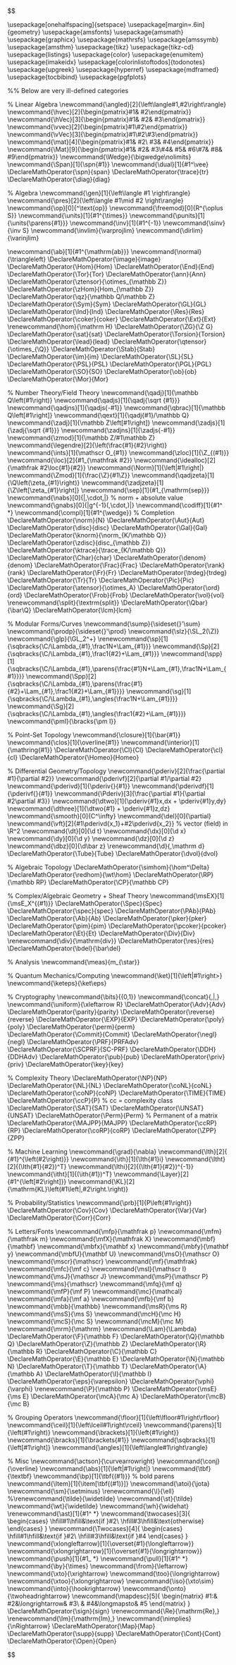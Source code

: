 $$

\usepackage[onehalfspacing]{setspace}
\usepackage[margin=.6in]{geometry}
\usepackage{amsfonts}
\usepackage{amsmath}
\usepackage{graphicx}
\usepackage{mathrsfs}
\usepackage{amssymb}
\usepackage{amsthm}
\usepackage{tikz}
\usepackage{tikz-cd}
\usepackage{listings}
\usepackage{color}
\usepackage{enumitem}
\usepackage{imakeidx}
\usepackage[colorinlistoftodos]{todonotes}
\usepackage{upgreek}
\usepackage{hyperref}
\usepackage{mdframed}
\usepackage{tocbibind}
\usepackage{pgfplots}

%% Below are very ill-defined categories

% Linear Algebra
\newcommand{\angled}[2]{\left\langle#1,#2\right\rangle}
\newcommand{\hvec}[2]{\begin{pmatrix}#1& #2\end{pmatrix}}
\newcommand{\hVec}[3]{\begin{pmatrix}#1& #2& #3\end{pmatrix}}
\newcommand{\vvec}[2]{\begin{pmatrix}#1\\#2\end{pmatrix}}
\newcommand{\vVec}[3]{\begin{pmatrix}#1\\#2\\#3\end{pmatrix}}
\newcommand{\mat}[4]{\begin{pmatrix}#1& #2\\ #3& #4\end{pmatrix}}
\newcommand{\Mat}[9]{\begin{pmatrix}#1& #2& #3\\#4& #5& #6\\#7& #8& #9\end{pmatrix}}
\newcommand{\Wedge}{\bigwedge\nolimits}
\newcommand{\Span}[1]{\spn\{#1\}}
\newcommand{\dual}[1]{#1^\vee}
\DeclareMathOperator{\spn}{span}
\DeclareMathOperator{\trace}{tr}
\DeclareMathOperator{\diag}{diag}

% Algebra
\newcommand{\gen}[1]{\left\langle #1 \right\rangle}
\newcommand{\pres}[2]{\left\langle #1\mid #2 \right\rangle}
\newcommand{\op}[0]{^\text{op}}
\newcommand{\freemod}[0]{R^{\oplus S}}
\newcommand{\units}[1]{#1^{\times}}
\newcommand{\punits}[1]{\units{\parens{#1}}}
\newcommand{\inv}[1]{#1^{-1}}
\newcommand{\sinv}{\inv S}
\newcommand{\invlim}{\varprojlim}
\newcommand{\dirlim}{\varinjlim}

\newcommand{\ab}[1]{#1^{\mathrm{ab}}}
\newcommand{\normal}{\triangleleft}
\DeclareMathOperator{\image}{image}
\DeclareMathOperator{\Hom}{Hom}
\DeclareMathOperator{\End}{End}
\DeclareMathOperator{\Tor}{Tor}
\DeclareMathOperator{\ann}{Ann}
\DeclareMathOperator{\ztensor}{\otimes_{\mathbb Z}}
\DeclareMathOperator{\zHom}{Hom_{\mathbb Z}}
\DeclareMathOperator{\qz}{\mathbb Q/\mathbb Z}
\DeclareMathOperator{\Sym}{Sym}
\DeclareMathOperator{\GL}{GL}
\DeclareMathOperator{\Ind}{Ind}
\DeclareMathOperator{\Res}{Res}
\DeclareMathOperator{\coker}{coker}
\DeclareMathOperator{\Ext}{Ext}
\renewcommand{\hom}{\mathrm H}
\DeclareMathOperator{\ZG}{\Z G}
\DeclareMathOperator{\sat}{sat}
\DeclareMathOperator{\Torsion}{Torsion}
\DeclareMathOperator{\lead}{lead}
\DeclareMathOperator{\qtensor}{\otimes_{\Q}}
\DeclareMathOperator{\Stab}{Stab}
\DeclareMathOperator{\im}{im}
\DeclareMathOperator{\SL}{SL}
\DeclareMathOperator{\PSL}{PSL}
\DeclareMathOperator{\PGL}{PGL}
\DeclareMathOperator{\SO}{SO}
\DeclareMathOperator{\ob}{ob}
\DeclareMathOperator{\Mor}{Mor}

% Number Theory/Field Theory
\newcommand{\qadj}[1]{\mathbb Q\left(#1\right)}
\newcommand{\qadjs}[1]{\qadj{\sqrt {#1}}}
\newcommand{\qadjns}[1]{\qadjs{-#1}}
\newcommand{\qbrac}[1]{\mathbb Q\left[#1\right]}
\newcommand{\qext}[1]{\qadj{#1}/\mathbb Q}
\newcommand{\zadj}[1]{\mathbb Z\left[#1\right]}
\newcommand{\zadjs}[1]{\zadj{\sqrt {#1}}}
\newcommand{\zadjns}[1]{\zadjs{-#1}}
\newcommand{\zmod}[1]{\mathbb Z/#1\mathbb Z}
\newcommand{\legendre}[2]{\left(\frac{#1}{#2}\right)}
\newcommand{\ints}[1]{\mathscr O_{#1}}
\newcommand{\zloc}[1]{\Z_{(#1)}}
\newcommand{\loc}[2]{#1_{\mathfrak #2}}
\newcommand{\idealloc}[2]{\mathfrak #2\loc{#1}{#2}}
\newcommand{\Norm}[1]{\left\|#1\right\|}
\newcommand{\Zmod}[1]{\frac{\Z}{#1\Z}}
\newcommand{\qadjzeta}[1]{\Q\left(\zeta_{#1}\right)}
\newcommand{\zadjzeta}[1]{\Z\left[\zeta_{#1}\right]}
\newcommand{\sep}[1]{#1_{\mathrm{sep}}}
\newcommand{\nabs}[0]{|\,\cdot\,|} % norm + absolute value
\newcommand{\gnabs}[0]{|g^{-1}(\,\cdot\,)|}
\newcommand{\codiff}[1]{#1^ *}
\newcommand{\compl}[1]{#1^{\wedge}} % Completion
\DeclareMathOperator{\norm}{N}
\DeclareMathOperator{\Aut}{Aut}
\DeclareMathOperator{\disc}{disc}
\DeclareMathOperator{\Gal}{Gal}
\DeclareMathOperator{\knorm}{\norm_{K/\mathbb Q}}
\DeclareMathOperator{\zdisc}{disc_{\mathbb Z}}
\DeclareMathOperator{\ktrace}{\trace_{K/\mathbb Q}}
\DeclareMathOperator{\Char}{char}
\DeclareMathOperator{\denom}{denom}
\DeclareMathOperator{\Frac}{Frac}
\DeclareMathOperator{\rank}{rank}
\DeclareMathOperator{\Fr}{Fr}
\DeclareMathOperator{\trdeg}{trdeg}
\DeclareMathOperator{\Tr}{Tr}
\DeclareMathOperator{\Pic}{Pic}
\DeclareMathOperator{\atensor}{\otimes_A}
\DeclareMathOperator{\ord}{ord}
\DeclareMathOperator{\Frob}{Frob}
\DeclareMathOperator{\vol}{vol}
\renewcommand{\split}{\textrm{split}}
\DeclareMathOperator{\Qbar}{\bar\Q}
\DeclareMathOperator{\lcm}{lcm}

% Modular Forms/Curves
\newcommand{\sump}{\sideset{}'\sum}
\newcommand{\prodp}{\sideset{}'\prod}
\newcommand{\slz}{\SL_2(\Z)}
\newcommand{\glp}{\GL_2^+}
\renewcommand{\sp}[1]{\sqbracks{\C/\Lambda_{#1},\frac1N+\Lam_{#1}}}
\newcommand{\Sp}[2]{\sqbracks{\C/\Lambda_{#1},\frac1{#2}+\Lam_{#1}}}
\newcommand{\spp}[1]{\sqbracks{\C/\Lambda_{#1},\parens{\frac{#1}N+\Lam_{#1},\frac1N+\Lam_{#1}}}}
\newcommand{\Spp}[2]{\sqbracks{\C/\Lambda_{#1},\parens{\frac{#1}{#2}+\Lam_{#1},\frac1{#2}+\Lam_{#1}}}}
\newcommand{\sg}[1]{\sqbracks{\C/\Lambda_{#1},\angles{\frac1N+\Lam_{#1}}}}
\newcommand{\Sg}[2]{\sqbracks{\C/\Lambda_{#1},\angles{\frac1{#2}+\Lam_{#1}}}}
\newcommand{\pmI}{\bracks{\pm I}}

% Point-Set Topology
\newcommand{\closure}[1]{\bar{#1}}
\newcommand{\clos}[1]{\overline{#1}}
\newcommand{\interior}[1]{\mathring{#1}}
\DeclareMathOperator{\Cl}{Cl}
\DeclareMathOperator{\cl}{cl}
\DeclareMathOperator{\Homeo}{Homeo}

% Differential Geometry/Topology
\newcommand{\pderiv}[2]{\frac{\partial #1}{\partial #2}}
\newcommand{\pderivf}[2]{\partial #1/\partial #2}
\newcommand{\pderivd}[1]{\pderiv{}{#1}}
\newcommand{\pderivdf}[1]{\pderivf{}{#1}}
\newcommand{\Pderiv}[3]{\frac{\partial #1}{\partial #2\partial #3}}
\newcommand{\dtwo}[1]{\pderiv{#1}x\,dx + \pderiv{#1}y\,dy}
\newcommand{\dthree}[1]{\dtwo{#1} + \pderiv{#1}z\,dz}
\newcommand{\smooth}[0]{C^\infty}
\newcommand{\del}[0]{\partial}
\newcommand{\vft}[2]{#1\pderivd{x_1}+#2\pderivd{x_2}} % vector (field) in \R^2
\newcommand{\dt}[0]{\d t}
\newcommand{\dx}[0]{\d x}
\newcommand{\dy}[0]{\d y}
\newcommand{\dz}[0]{\d z}
\newcommand{\dbz}[0]{\d\bar z}
\renewcommand{\d}{\,\mathrm d} 
\DeclareMathOperator{\Tube}{Tube}
\DeclareMathOperator{\dvol}{dvol}

% Algebraic Topology
\DeclareMathOperator{\simhom}{\hom^\Delta}
\DeclareMathOperator{\redhom}{\wt\hom}
\DeclareMathOperator{\RP}{\mathbb RP}
\DeclareMathOperator{\CP}{\mathbb CP}

% Complex/Algebraic Geometry + Sheaf Theory
\newcommand{\msEX}[1]{\msE_X^{(#1)}}
\DeclareMathOperator{\Spec}{Spec}
\DeclareMathOperator{\spec}{spec}
\DeclareMathOperator{\PAb}{PAb}
\DeclareMathOperator{\Ab}{Ab}
\DeclareMathOperator{\pker}{pker}
\DeclareMathOperator{\pim}{pim}
\DeclareMathOperator{\pcoker}{pcoker}
\DeclareMathOperator{\Et}{Et}
\DeclareMathOperator{\Div}{Div}
\renewcommand{\div}{\mathrm{div}}
\DeclareMathOperator{\res}{res}
\DeclareMathOperator{\bdel}{\bar\del}

% Analysis
\newcommand{\meas}{m_{\star}}

% Quantum Mechanics/Computing
\newcommand{\ket}[1]{\left|#1\right>}
\newcommand{\keteps}{\ket\eps}

% Cryptography
\newcommand{\bits}{\{0,1\}}
\newcommand{\concat}{\,\|\,}
\newcommand{\uniform}{\xleftarrow R}
\DeclareMathOperator{\Adv}{Adv}
\DeclareMathOperator{\parity}{parity}
\DeclareMathOperator{\reverse}{reverse}
\DeclareMathOperator{\EXP}{EXP}
\DeclareMathOperator{\poly}{poly}
\DeclareMathOperator{\perm}{perm}
\DeclareMathOperator{\Commit}{Commit}
\DeclareMathOperator{\negl}{negl}
\DeclareMathOperator{\PRF}{PRFAdv}
\DeclareMathOperator{\SCPRF}{SC-PRF}
\DeclareMathOperator{\DDH}{DDHAdv}
\DeclareMathOperator{\pub}{pub}
\DeclareMathOperator{\priv}{priv}
\DeclareMathOperator{\key}{key}

% Complexity Theory
\DeclareMathOperator{\NP}{NP}
\DeclareMathOperator{\NL}{NL}
\DeclareMathOperator{\coNL}{coNL}
\DeclareMathOperator{\coNP}{coNP}
\DeclareMathOperator{\TIME}{TIME}
\DeclareMathOperator{\ccP}{P} % cc = complexity class
\DeclareMathOperator{\SAT}{SAT}
\DeclareMathOperator{\UNSAT}{UNSAT}
\DeclareMathOperator{\Perm}{Perm} % Permanent of a matrix
\DeclareMathOperator{\MAJPP}{MAJPP}
\DeclareMathOperator{\ccRP}{RP}
\DeclareMathOperator{\coRP}{coRP}
\DeclareMathOperator{\ZPP}{ZPP}

% Machine Learning
\newcommand{\grad}{\nabla}
\newcommand{\Ith}[2]{ {#1}^{\left(#2\right)}}
\newcommand{\ith}[1]{\Ith{#1}i}
\newcommand{\Itht}[2]{(\Ith{#1}{#2})^T}
\newcommand{\Ithi}[2]{(\Ith{#1}{#2})^{-1}}
\newcommand{\itht}[1]{(\ith{#1})^T}
\newcommand{\Layer}[2]{#1^{\left[#2\right]}}
\newcommand{\KL}[2]{\mathrm{KL}\left(#1\left\|\,#2\right.\right)}

% Probability/Statistics
\newcommand{\prb}[1]{P\left\{#1\right\}}
\DeclareMathOperator{\Cov}{Cov}
\DeclareMathOperator{\Var}{Var}
\DeclareMathOperator{\Corr}{Corr}

% Letters/Fonts
\newcommand{\mfp}{\mathfrak p}
\newcommand{\mfm}{\mathfrak m}
\newcommand{\mfX}{\mathfrak X}
\newcommand{\mbf}{\mathbf}
\newcommand{\mbfx}{\mathbf x}
\newcommand{\mbfy}{\mathbf y}
\newcommand{\mbfU}{\mathbf U}
\newcommand{\msO}{\mathscr O}
\newcommand{\mscr}{\mathscr}
\newcommand{\mf}{\mathfrak}
\newcommand{\mfc}{\mf c}
\newcommand{\msI}{\mathscr I}
\newcommand{\msJ}{\mathscr J}
\newcommand{\msP}{\mathscr P}
\newcommand{\ms}{\mathscr}
\newcommand{\mfq}{\mf q}
\newcommand{\mfP}{\mf P}
\newcommand{\mc}{\mathcal}
\newcommand{\mfa}{\mf a}
\newcommand{\mfb}{\mf b}
\newcommand{\mbb}{\mathbb}
\newcommand{\msR}{\ms R}
\newcommand{\msS}{\ms S}
\newcommand{\mcH}{\mc H}
\newcommand{\mcS}{\mc S}
\newcommand{\mcM}{\mc M}
\newcommand{\mrm}{\mathrm}
\newcommand{\Lam}{\Lambda}
\DeclareMathOperator{\F}{\mathbb F}
\DeclareMathOperator{\Q}{\mathbb Q}
\DeclareMathOperator{\Z}{\mathbb Z}
\DeclareMathOperator{\R}{\mathbb R}
\DeclareMathOperator{\C}{\mathbb C}
\DeclareMathOperator{\E}{\mathbb E}
\DeclareMathOperator{\N}{\mathbb N}
\DeclareMathOperator{\T}{\mathbb T}
\DeclareMathOperator{\A}{\mathbb A}
\DeclareMathOperator{\I}{\mathbb I}
\DeclareMathOperator{\eps}{\varepsilon}
\DeclareMathOperator{\vphi}{\varphi}
\renewcommand{\P}{\mathbb P}
\DeclareMathOperator{\msE}{\ms E}
\DeclareMathOperator{\mcA}{\mc A}
\DeclareMathOperator{\mcB}{\mc B}

% Grouping Operators
\newcommand{\floor}[1]{\left\lfloor#1\right\rfloor}
\newcommand{\ceil}[1]{\left\lceil#1\right\rceil}
\newcommand{\parens}[1]{\left(#1\right)}
\newcommand{\brackets}[1]{\left\{#1\right\}}
\newcommand{\bracks}[1]{\brackets{#1}}
\newcommand{\sqbracks}[1]{\left[#1\right]}
\newcommand{\angles}[1]{\left\langle#1\right\rangle}

% Misc
\newcommand{\actson}{\curvearrowright}
\newcommand{\conj}{\overline}
\newcommand{\abs}[1]{\left|#1\right|}
\newcommand{\tbf}{\textbf}
\newcommand{\bp}[1]{\tbf{(#1)}} % bold parens
\newcommand{\Item}[1]{\item[\tbf{(#1)}]}
\newcommand{\atoi}{\jota}
\newcommand{\sm}{\setminus}
\renewcommand{\l}{\ell}
%\renewcommand{\tilde}{\widetilde}
\newcommand{\st}{\tilde}
\newcommand{\wt}{\widetilde}
\newcommand{\wh}{\widehat}
\renewcommand{\ast}[1]{#1^ *}
\newcommand{\twocases}[3]{
	\begin{cases}
		\hfill#1\hfill&\text{if }#2\\
		\hfill#3\hfill&\text{otherwise}
	\end{cases}
}
\newcommand{\Twocases}[4]{
	\begin{cases}
		\hfill#1\hfill&\text{if }#2\\
		\hfill#3\hfill&\text{if }#4
	\end{cases}
}
\newcommand{\xlongleftarrow}[1]{\overset{#1}{\longleftarrow}}
\newcommand{\xlongrightarrow}[1]{\overset{#1}{\longrightarrow}}
\newcommand{\push}[1]{#1_ *}
\newcommand{\pull}[1]{#1^ *}
\newcommand{\by}{\times}
\newcommand{\from}{\leftarrow}
\newcommand{\xto}{\xrightarrow}
\newcommand{\too}{\longrightarrow}
\newcommand{\xtoo}{\xlongrightarrow}
\newcommand{\iso}{\xto\sim}
\newcommand{\into}{\hookrightarrow}
\newcommand{\onto}{\twoheadrightarrow}
\newcommand{\mapdesc}[5]{
	\begin{matrix}
		#1:& #2&\longrightarrow& #3\\
		& #4&\longmapsto& #5
	\end{matrix}
}
\DeclareMathOperator{\sign}{sign}
\renewcommand{\Re}{\mathrm{Re}\,}
\renewcommand{\Im}{\mathrm{Im}\,}
\newcommand{\nimplies}{\nRightarrow}
\DeclareMathOperator{\Map}{Map}
\DeclareMathOperator{\supp}{supp}
\DeclareMathOperator{\Cont}{Cont}
\DeclareMathOperator{\Open}{Open}


$$